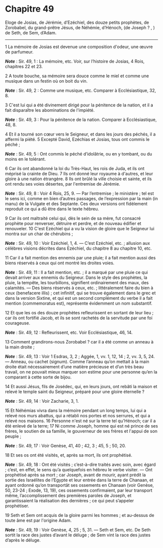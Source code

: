 # Chapitre 49

Eloge de Josias, de Jérémie, d’Ezéchiel, des douze petits prophètes, de Zorobabel, du grand-prêtre Jésus, de Néhémie, d’Hénoch, (de Joseph ? , ) de Seth, de Sem, d’Adam.

***

1 La mémoire de Josias est devenue une composition d'odeur, une œuvre de parfumeur.

***Note*** :  Sir. 49, 1 : La mémoire, etc. Voir, sur l’histoire de Josias, 4 Rois, chapitres 22 et 23.

2 A toute bouche, sa mémoire sera douce comme le miel et comme une musique dans un festin où on boit du vin.

***Note*** :  Sir. 49, 2 : Comme une musique, etc. Comparer à Ecclésiastique, 32, 8.

3 C'est lui qui a été divinement dirigé pour la pénitence de la nation, et il a fait disparaître les abominations de l'impiété.

***Note*** :  Sir. 49, 3 : Pour la pénitence de la nation. Comparer à Ecclésiastique, 48, 8.


4 Et il a tourné son cœur vers le Seigneur, et dans les jours des péchés, il a affermi la piété. 5 Excepté David, Ezéchias et Josias, tous ont commis le péché ;

***Note*** :  Sir. 49, 5 : Ont commis le péché d’idolâtrie, ou en y tombant, ou du moins en le tolérant.

6 Car ils ont abandonné la loi du Très-Haut, les rois de Juda, et ils ont méprisé la crainte de Dieu. 7 Ils ont donné leur royaume à d'autres, et leur gloire à une nation étrangère. 8 Ils ont brûlé la ville choisie et sainte, et ils ont rendu ses voies désertes, par l'entremise de Jérémie.

***Note*** :  Sir. 49, 8 : Voir 4 Rois, 25, 9. ― Par l’entremise ; le ministère ; tel est le sens ici, comme en bien d’autres passages, de l’expression par la main (in manu) de la Vulgate et des Septante. Ces deux versions ont fidèlement reproduit ce qui a dû être dans le texte hébreu.

9 Car ils ont maltraité celui qui, dès le sein de sa mère, fut consacré prophète pour renverser, détruire et perdre, et de nouveau édifier et renouveler. 10 C'est Ezéchiel qui a vu la vision de gloire que le Seigneur lui montra sur un char de chérubins ;

***Note*** :  Sir. 49, 10 : Voir Ezéchiel, 1, 4. ― C’est Ezéchiel, etc. ; allusion aux célèbres visions décrites dans Ezéchiel, du chapitre 8 au chapitre 10, etc.


11 Car il a fait mention des ennemis par une pluie; il a fait mention aussi des biens réservés à ceux qui ont montré les droites voies.

***Note*** :  Sir. 49, 11 : Il a fait mention, etc. ; il a marqué par une pluie ce qui devait arriver aux ennemis du Seigneur. Dans le style des prophètes, la pluie, la tempête, les tourbillons, signifient ordinairement des maux, des calamités. ― Des biens réservés à ceux, etc. ; littéralement faire du bien à ceux (benefacere illis) ; cet infinitif, qui se trouve également dans le grec et dans la version Sixtine, et qui est un second complément du verbe il a fait mention (commemoratus est), représente évidemment un nom substantif.

12 Et que les os des douze prophètes refleurissent en sortant de leur lieu ; car ils ont fortifié Jacob, et ils se sont rachetés de la servitude par une foi courageuse.

***Note*** :  Sir. 49, 12 : Refleurissent, etc. Voir Ecclésiastique, 46, 14.

13 Comment grandirons-nous Zorobabel ? car il a été comme un anneau à la main droite ;

***Note*** :  Sir. 49, 13 : Voir 1 Esdras, 3, 2 ; Aggée, 1, vv. 1, 12, 14 ; 2, vv. 3, 5, 24. ― Anneau, ou cachet (signum). Comme l’anneau qu’on mettait à la main droite était nécessairement d’une matière précieuse et d’un très beau travail, on ne pouvait mieux marquer son estime pour une personne qu’en la comparant à cette sorte de bijou.


14 Et aussi Jésus, fils de Josédec, qui, en leurs jours, ont rebâti la maison et relevé le temple saint du Seigneur, préparé pour une gloire éternelle ?

***Note*** :  Sir. 49, 14 : Voir Zacharie, 3, 1.

15 Et Néhémias vivra dans la mémoire pendant un long temps, lui qui a relevé nos murs abattus, qui a rétabli nos portes et nos serrures, et qui a relevé nos maisons. 16 Personne n'est né sur la terre tel qu'Hénoch; car il a été enlevé de la terre; 17 Ni comme Joseph, homme qui est né prince de ses frères, le soutien de sa famille, le gouverneur de ses frères et l'appui de son peuple ;

***Note*** :  Sir. 49, 17 : Voir Genèse, 41, 40 ; 42, 3 ; 45, 5 ; 50, 20.

18 Et ses os ont été visités, et, après sa mort, ils ont prophétisé.

***Note*** :  Sir. 49, 18 : Ont été visités ; c’est-à-dire traités avec soin, avec égard ; c’est, en effet, le sens qu’a quelquefois en hébreu le verbe visiter. ― Ont prophétisé après sa mort ; car Joseph, avant de mourir, ayant prédit la sortie des Israélites de l’Egypte et leur entrée dans la terre de Chanaan, et ayant ordonné qu’on transportât ses ossements en Chanaan (voir Genèse, 50, 23-24 ; Exode, 13, 19), ces ossements confirmaient, par leur transport même, l’accomplissement des premières paroles de Joseph, et garantissaient la réalisation des dernières ; ce qui peut s’appeler prophétiser.

19 Seth et Sem ont acquis de la gloire parmi les hommes ; et au-dessus de toute âme est par l'origine Adam.

***Note*** :  Sir. 49, 19 : Voir Genèse, 4, 25 ; 5, 31. ― Seth et Sem, etc. De Seth sortit la race des justes d’avant le déluge ; de Sem vint la race des justes d’après le déluge.

